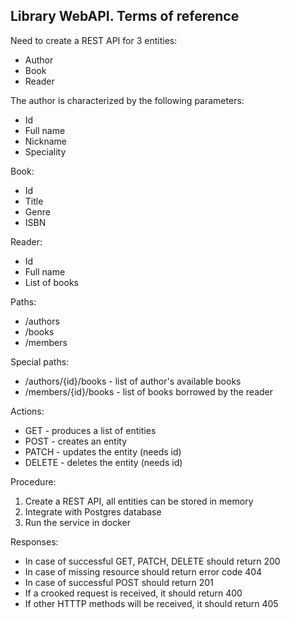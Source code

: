 ## Library WebAPI. Terms of reference

Need to create a REST API for 3 entities:

- Author
- Book
- Reader

The author is characterized by the following parameters:

- Id
- Full name
- Nickname
- Speciality

Book:

- Id
- Title
- Genre
- ISBN

Reader:

- Id
- Full name
- List of books

Paths:

- /authors
- /books
- /members

Special paths:

- /authors/{id}/books - list of author's available books
- /members/{id}/books - list of books borrowed by the reader

Actions:

- GET - produces a list of entities
- POST - creates an entity
- PATCH - updates the entity (needs id)
- DELETE - deletes the entity (needs id)

Procedure:

1. Create a REST API, all entities can be stored in memory
2. Integrate with Postgres database
3. Run the service in docker

Responses:

- In case of successful GET, PATCH, DELETE should return 200
- In case of missing resource should return error code 404
- In case of successful POST should return 201
- If a crooked request is received, it should return 400
- If other HTTTP methods will be received, it should return 405